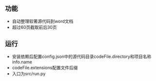## 功能

- 自动整理软著源代码到word文档
- 超过60页截取前后30页

## 运行

- 安装依赖后配置config.json中的源代码目录codeFile.directory和项目名称info.name
- codeFile.extensions配置文件后缀
- 入口为src/run.py
